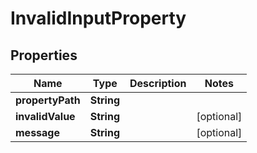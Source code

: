 

# InvalidInputProperty


## Properties

| Name | Type | Description | Notes |
|------------ | ------------- | ------------- | -------------|
|**propertyPath** | **String** |  |  |
|**invalidValue** | **String** |  |  [optional] |
|**message** | **String** |  |  [optional] |



